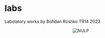 # labs

Labolatory works by Bohdan Roshko TR14 2023
<p align="center">
  <img src="https://github.com/BohdanRoshko/labs/assets/107959377/fdaed46e-fc7b-40c4-84f8-fb2d6d1860e5" alt="NULP" />
</p>
